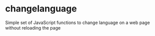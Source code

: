 # changelanguage
Simple set of JavaScript functions to change language on a web page without reloading the page
